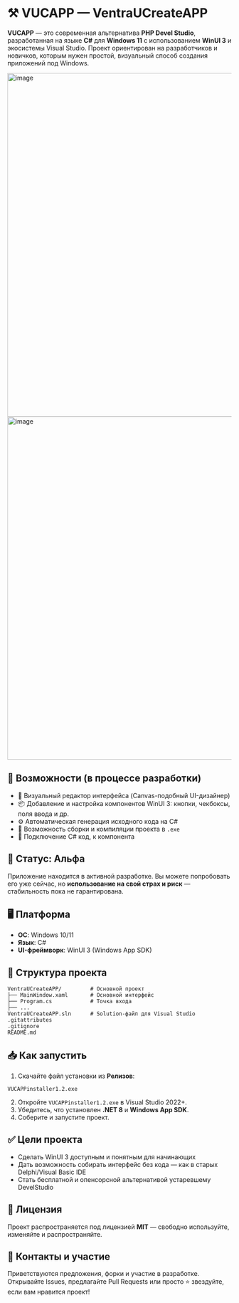 # ⚒️ VUCAPP — VentraUCreateAPP
**VUCAPP** — это современная альтернатива **PHP Devel Studio**, разработанная на языке **C#** для **Windows 11** с использованием **WinUI 3** и экосистемы Visual Studio.
Проект ориентирован на разработчиков и новичков, которым нужен простой, визуальный способ создания приложений под Windows.

<img width="1293" height="772" alt="image" src="https://github.com/user-attachments/assets/98bf3dfe-52e6-42fc-9330-ce354d8c85e0" />
<img width="1293" height="771" alt="image" src="https://github.com/user-attachments/assets/95a8874b-93fa-43e3-9213-ddfed017e921" />

## 🔧 Возможности (в процессе разработки)

- 🎨 Визуальный редактор интерфейса (Canvas-подобный UI-дизайнер)
- 📦 Добавление и настройка компонентов WinUI 3: кнопки, чекбоксы, поля ввода и др.
- ⚙️ Автоматическая генерация исходного кода на C#
- 🚀 Возможность сборки и компиляции проекта в `.exe`
- 📜 Подключение С# код, к компонента

## 🚧 Статус: Альфа
Приложение находится в активной разработке.
Вы можете попробовать его уже сейчас, но **использование на свой страх и риск** — стабильность пока не гарантирована.

## 🖥️ Платформа
- **ОС**: Windows 10/11
- **Язык**: C#
- **UI-фреймворк**: WinUI 3 (Windows App SDK)

## 📁 Структура проекта
```
VentraUCreateAPP/         # Основной проект
├── MainWindow.xaml       # Основной интерфейс
├── Program.cs            # Точка входа
├── ...
VentraUCreateAPP.sln      # Solution-файл для Visual Studio
.gitattributes
.gitignore
README.md
```
## 📥 Как запустить
1. Скачайте файл установки из **Релизов**:
```
VUCAPPinstaller1.2.exe
```
2. Откройте `VUCAPPinstaller1.2.exe` в Visual Studio 2022+.
3. Убедитесь, что установлен **.NET 8** и **Windows App SDK**.
4. Соберите и запустите проект.

## ✅ Цели проекта
- Сделать WinUI 3 доступным и понятным для начинающих
- Дать возможность собирать интерфейс без кода — как в старых Delphi/Visual Basic IDE
- Стать бесплатной и опенсорсной альтернативой устаревшему DevelStudio
## 📜 Лицензия
Проект распространяется под лицензией **MIT** — свободно используйте, изменяйте и распространяйте.
## 🤝 Контакты и участие
Приветствуются предложения, форки и участие в разработке.
Открывайте Issues, предлагайте Pull Requests или просто ⭐️ звездуйте, если вам нравится проект!
